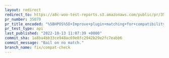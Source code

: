 ```yaml
---
layout: redirect
redirect_to: https://a8c-woo-test-reports.s3.amazonaws.com/public/pr/35070/api/index.html
pr_number: 35070
pr_title_encoded: "%5BHPOS%5D+Improve+plugin+matching+for+compatibility+check"
pr_test_type: api
last_published: "2022-10-13 11:07:39 +0000"
commit_sha: 1a8ba4bb33ce948ac69e8fc2942b29e2fc7eabb6
commit_message: "Bail on no match."
branch_name: fix/compat-check
---
```

